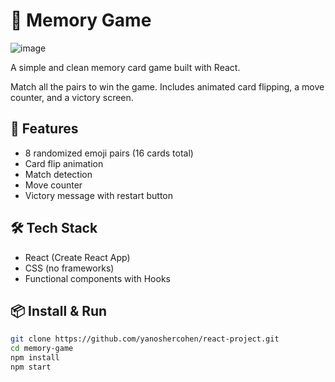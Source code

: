 # 🧠 Memory Game
![image](https://github.com/user-attachments/assets/bd4ea225-0607-422e-82e8-e6ce68960bc6)


A simple and clean memory card game built with React.

Match all the pairs to win the game. Includes animated card flipping, a move counter, and a victory screen.

## 🚀 Features

- 8 randomized emoji pairs (16 cards total)
- Card flip animation
- Match detection
- Move counter
- Victory message with restart button

## 🛠️ Tech Stack

- React (Create React App)
- CSS (no frameworks)
- Functional components with Hooks

## 📦 Install & Run

```bash
git clone https://github.com/yanoshercohen/react-project.git
cd memory-game
npm install
npm start
```
